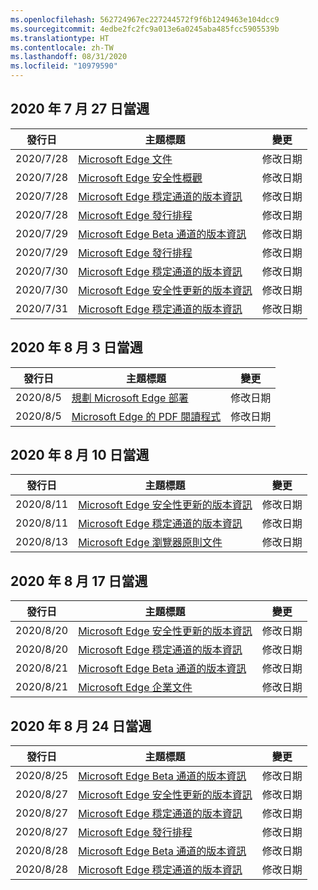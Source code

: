 ```yaml
---
ms.openlocfilehash: 562724967ec227244572f9f6b1249463e104dcc9
ms.sourcegitcommit: 4edbe2fc2fc9a013e6a0245aba485fcc5905539b
ms.translationtype: HT
ms.contentlocale: zh-TW
ms.lasthandoff: 08/31/2020
ms.locfileid: "10979590"
---
```

<!-- This file is generated automatically each week. Changes made to this file will be overwritten.-->




## 2020 年 7 月 27 日當週


| 發行日 |主題標題 | 變更 |
|------|------------|--------|
| 2020/7/28 | [Microsoft Edge 文件](/DeployEdge/index) | 修改日期 |
| 2020/7/28 | [Microsoft Edge 安全性概觀](/DeployEdge/security-overview) | 修改日期 |
| 2020/7/28 | [Microsoft Edge 穩定通道的版本資訊](/DeployEdge/microsoft-edge-relnote-stable-channel) | 修改日期 |
| 2020/7/28 | [Microsoft Edge 發行排程](/DeployEdge/microsoft-edge-release-schedule) | 修改日期 |
| 2020/7/29 | [Microsoft Edge Beta 通道的版本資訊](/DeployEdge/microsoft-edge-relnote-beta-channel) | 修改日期 |
| 2020/7/29 | [Microsoft Edge 發行排程](/DeployEdge/microsoft-edge-release-schedule) | 修改日期 |
| 2020/7/30 | [Microsoft Edge 穩定通道的版本資訊](/DeployEdge/microsoft-edge-relnote-stable-channel) | 修改日期 |
| 2020/7/30 | [Microsoft Edge 安全性更新的版本資訊](/DeployEdge/microsoft-edge-relnotes-security) | 修改日期 |
| 2020/7/31 | [Microsoft Edge 穩定通道的版本資訊](/DeployEdge/microsoft-edge-relnote-stable-channel) | 修改日期 |


## 2020 年 8 月 3 日當週


| 發行日 |主題標題 | 變更 |
|------|------------|--------|
| 2020/8/5 | [規劃 Microsoft Edge 部署](/DeployEdge/deploy-edge-plan-deployment) | 修改日期 |
| 2020/8/5 | [Microsoft Edge 的 PDF 閱讀程式](/DeployEdge/microsoft-edge-pdf) | 修改日期 |


## 2020 年 8 月 10 日當週


| 發行日 |主題標題 | 變更 |
|------|------------|--------|
| 2020/8/11 | [Microsoft Edge 安全性更新的版本資訊](/DeployEdge/microsoft-edge-relnotes-security) | 修改日期 |
| 2020/8/11 | [Microsoft Edge 穩定通道的版本資訊](/DeployEdge/microsoft-edge-relnote-stable-channel) | 修改日期 |
| 2020/8/13 | [Microsoft Edge 瀏覽器原則文件](/DeployEdge/microsoft-edge-policies) | 修改日期 |


## 2020 年 8 月 17 日當週


| 發行日 |主題標題 | 變更 |
|------|------------|--------|
| 2020/8/20 | [Microsoft Edge 安全性更新的版本資訊](/DeployEdge/microsoft-edge-relnotes-security) | 修改日期 |
| 2020/8/20 | [Microsoft Edge 穩定通道的版本資訊](/DeployEdge/microsoft-edge-relnote-stable-channel) | 修改日期 |
| 2020/8/21 | [Microsoft Edge Beta 通道的版本資訊](/DeployEdge/microsoft-edge-relnote-beta-channel) | 修改日期 |
| 2020/8/21 | [Microsoft Edge 企業文件](/DeployEdge/index) | 修改日期 |


## 2020 年 8 月 24 日當週


| 發行日 |主題標題 | 變更 |
|------|------------|--------|
| 2020/8/25 | [Microsoft Edge Beta 通道的版本資訊](/DeployEdge/microsoft-edge-relnote-beta-channel) | 修改日期 |
| 2020/8/27 | [Microsoft Edge 安全性更新的版本資訊](/DeployEdge/microsoft-edge-relnotes-security) | 修改日期 |
| 2020/8/27 | [Microsoft Edge 穩定通道的版本資訊](/DeployEdge/microsoft-edge-relnote-stable-channel) | 修改日期 |
| 2020/8/27 | [Microsoft Edge 發行排程](/DeployEdge/microsoft-edge-release-schedule) | 修改日期 |
| 2020/8/28 | [Microsoft Edge Beta 通道的版本資訊](/DeployEdge/microsoft-edge-relnote-beta-channel) | 修改日期 |
| 2020/8/28 | [Microsoft Edge 穩定通道的版本資訊](/DeployEdge/microsoft-edge-relnote-stable-channel) | 修改日期 |
